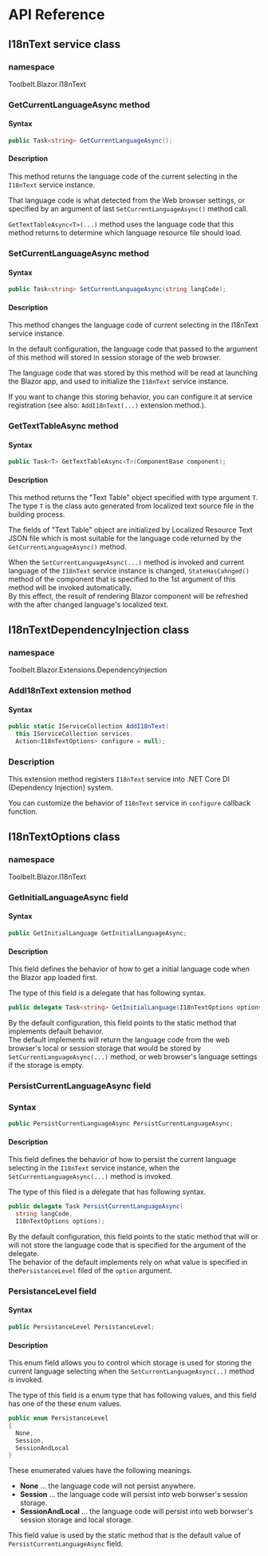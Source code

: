 ﻿# API Reference

## I18nText service class

### namespace

Toolbelt.Blazor.I18nText


### GetCurrentLanguageAsync method

#### Syntax

```csharp
public Task<string> GetCurrentLanguageAsync();
```

#### Description

This method returns the language code of the current selecting in the `I18nText` service instance.

That language code is what detected from the Web browser settings, or specified by an argument of last `SetCurrentLanguageAsync()` method call.

`GetTextTableAsync<T>(...)` method uses the language code that this method returns to determine which language resource file should load.

### SetCurrentLanguageAsync method

#### Syntax

```csharp
public Task<string> SetCurrentLanguageAsync(string langCode);
```

#### Description

This method changes the language code of current selecting in the I18nText service instance.

In the default configuration, the language code that passed to the argument of this method will stored in session storage of the web browser. 

The language code that was stored by this method will be read at launching the Blazor app, and used to initialize the `I18nText` service instance.

If you want to change this storing behavior, you can configure it at service registration (see also: `AddI18nText(...)` extension method.).

### GetTextTableAsync method

#### Syntax

```csharp
public Task<T> GetTextTableAsync<T>(ComponentBase component);
```

#### Description


This method returns the "Text Table" object specified with type argument `T`.
The type `T` is the class auto generated from localized text source file in the building process.

The fields of "Text Table" object are initialized by Localized Resource Text JSON file which is most suitable for the language code returned by the `GetCurrentLanguageAsync()` method.

When the `SetCurrentLanguageAsync(...)` method is invoked and current language of the `I18nText` service instance is changed, `StateHasCahnged()` method of the component that is specified to the 1st argument of this method will be invoked automatically.  
By this effect, the result of rendering Blazor component will be refreshed with the after changed language's localized text.

## I18nTextDependencyInjection class

### namespace

Toolbelt.Blazor.Extensions.DependencyInjection

### AddI18nText extension method

#### Syntax

```csharp
public static IServiceCollection AddI18nText(
  this IServiceCollection services,
  Action<I18nTextOptions> configure = null);
```

### Description

This extension method registers `I18nText` service into .NET Core DI (Dependency Injection) system.

You can customize the behavior of `I18nText` service in `configure` callback function.

## I18nTextOptions class

### namespace

Toolbelt.Blazor.I18nText

### GetInitialLanguageAsync field

#### Syntax

```csharp
public GetInitialLanguage GetInitialLanguageAsync;
```

#### Description

This field defines the behavior of how to get a initial language code when the Blazor app loaded first.

The type of this field is a delegate that has following syntax.

```csharp
public delegate Task<string> GetInitialLanguage(I18nTextOptions options);
```

By the default configuration, this field points to the static method that implements default behavior.  
The default implements will return the language code from the web browser's local or session storage that would be stored by `SetCurrentLanguageAsync(...)` method, or web browser's language settings if the storage is empty.

### PersistCurrentLanguageAsync field

### Syntax

```csharp
public PersistCurrentLanguageAsync PersistCurrentLanguageAsync;
```

#### Description

This field defines the behavior of how to persist the current language selecting in the `I18nText` service instance, when the `SetCurrentLanguageAsync(...)` method is invoked.

The type of this filed is a delegate that has following syntax.

```csharp
public delegate Task PersistCurrentLanguageAsync(
  string langCode,
  I18nTextOptions options);
```

By the default configuration, this field points to the static method that will or will not store the language code that is specified for the argument of the delegate.  
The behavior of the default implements rely on what value is specified in the`PersistanceLevel` filed of the `option` argument.

### PersistanceLevel field

#### Syntax

```csharp
public PersistanceLevel PersistanceLevel;
```

#### Description

This enum field allows you to control which storage is used for storing the current language selecting when the `SetCurrentLanguageAsync(..)` method is invoked.

The type of this field is a enum type that has following values, and this field has one of the these enum values.

```csharp
public enum PersistanceLevel
{
  None,
  Session,
  SessionAndLocal
}
```

These enumerated values ​​have the following meanings.

- **None** ... the language code will not persist anywhere.
- **Session** ... the language code will persist into web borwser's session storage.
- **SessionAndLocal** ... the language code will persist into web borwser's session storage and local storage.

This field value is used by the static method that is the default value of `PersistCurrentLanguageAsync` field.